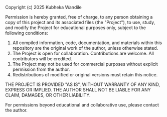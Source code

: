 Copyright (c) 2025 Kubheka Wandile

Permission is hereby granted, free of charge, to any person obtaining a copy of this project and its associated files (the "Project"), to use, study, and modify the Project for educational purposes only, subject to the following conditions:

1. All compiled information, code, documentation, and materials within this repository are the original work of the author, unless otherwise stated.
2. The Project is open for collaboration. Contributions are welcome. All contributors will be credited.
3. The Project may not be used for commercial purposes without explicit permission from the author.
4. Redistributions of modified or original versions must retain this notice.

THE PROJECT IS PROVIDED "AS IS", WITHOUT WARRANTY OF ANY KIND, EXPRESS OR IMPLIED. THE AUTHOR SHALL NOT BE LIABLE FOR ANY CLAIM, DAMAGES, OR OTHER LIABILITY.

For permissions beyond educational and collaborative use, please contact the author.
